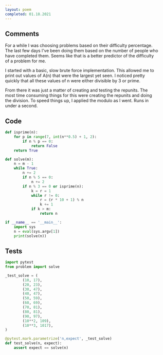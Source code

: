```yaml
---
layout: poem
completed: 01.18.2021
---
```


## Comments

For a while I was choosing problems based on their difficulty percentage.  The
last few days I've been doing them based on the number of people who have
completed them.  Seems like that is a better predictor of the difficulty of a
problem for me.

I started with a basic, slow brute force implementation.  This allowed me to
print out values of A(n) that were the largest yet seen.  I noticed pretty
quickly that all these values of n were either divisible by 3 or prime.

From there it was just a matter of creating and testing the repunits.  The most
time consuming things for this were creating the repunits and doing the
division.  To speed things up, I applied the modulo as I went.  Runs in under a
second.

## Code

```python
def isprime(n):
    for p in range(7, int(n**0.5) + 1, 2):
        if n % p == 0:
            return False
    return True

def solve(m):
    n = m - 1
    while True:
        n += 2
        if n % 5 == 0:
            n += 2
        if n % 3 == 0 or isprime(n):
            k = r = 1
            while r != 0:
                r = (r * 10 + 1) % n
                k += 1
            if k > m:
                return n

if __name__ == '__main__':
    import sys
    n = eval(sys.argv[1])
    print(solve(n))
```

## Tests

```python
import pytest
from problem import solve

_test_solve = (
        (10, 17),
        (20, 23),
        (30, 47),
        (40, 47),
        (50, 59),
        (60, 69),
        (70, 81),
        (80, 81),
        (90, 97),
        (10**2, 109),
        (10**3, 1017),
)

@pytest.mark.parametrize('n,expect', _test_solve)
def test_solve(n, expect):
    assert expect == solve(n)
```

